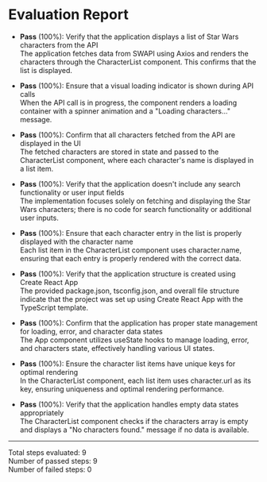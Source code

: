 # Evaluation Report

- **Pass** (100%): Verify that the application displays a list of Star Wars characters from the API  
  The application fetches data from SWAPI using Axios and renders the characters through the CharacterList component. This confirms that the list is displayed.

- **Pass** (100%): Ensure that a visual loading indicator is shown during API calls  
  When the API call is in progress, the component renders a loading container with a spinner animation and a "Loading characters..." message.

- **Pass** (100%): Confirm that all characters fetched from the API are displayed in the UI  
  The fetched characters are stored in state and passed to the CharacterList component, where each character's name is displayed in a list item.

- **Pass** (100%): Verify that the application doesn't include any search functionality or user input fields  
  The implementation focuses solely on fetching and displaying the Star Wars characters; there is no code for search functionality or additional user inputs.

- **Pass** (100%): Ensure that each character entry in the list is properly displayed with the character name  
  Each list item in the CharacterList component uses character.name, ensuring that each entry is properly rendered with the correct data.

- **Pass** (100%): Verify that the application structure is created using Create React App  
  The provided package.json, tsconfig.json, and overall file structure indicate that the project was set up using Create React App with the TypeScript template.

- **Pass** (100%): Confirm that the application has proper state management for loading, error, and character data states  
  The App component utilizes useState hooks to manage loading, error, and characters state, effectively handling various UI states.

- **Pass** (100%): Ensure the character list items have unique keys for optimal rendering  
  In the CharacterList component, each list item uses character.url as its key, ensuring uniqueness and optimal rendering performance.

- **Pass** (100%): Verify that the application handles empty data states appropriately  
  The CharacterList component checks if the characters array is empty and displays a "No characters found." message if no data is available.

---

Total steps evaluated: 9  
Number of passed steps: 9  
Number of failed steps: 0